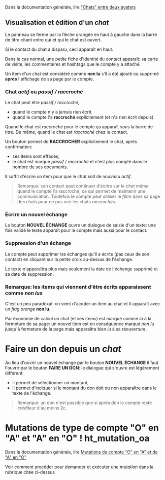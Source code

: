 Dans la documentation générale, lire <a href="$$/appli/contactschats.html" target="_blank">"Chats" entre deux avatars</a>

## Visualisation et édition d'un _chat_
Le panneau se ferme par la flèche orangée en haut à gauche dans la barre de titre citant entre qui et qui le chat est ouvert.

Si le contact du chat a disparu, ceci apparaît en haut.

Dans le cas normal, une petite fiche d'identité du contact apparaît: sa carte de visite, les commentaires et hashtags que le compte y a attaché.

Un item d'un chat est considéré comme **non lu** s'il a été ajouté ou supprimé **après** l'affichage de sa page par le compte.

### Chat _actif_ ou _passif / raccroché_
Le chat peut être _passif / raccroché_, 
- quand le compte n'y a jamais rien écrit,
- quand le compte l'a **raccroché** explicitement (et n'a rien écrit depuis).

Quand le chat est _raccroché_ pour le compte ça apparaît sous la barre de titre. De même, quand le chat est _raccroché_ chez le contact.

Un bouton permet de **RACCROCHER** explicitement le chat, après confirmation:
- ses items sont effacés,
- le chat est marqué _passif / raccroché_ et n'est plus compté dans le nombre de ses documents.

Il suffit d'écrire un item pour que le _chat_ soit de nouveau _actif_.

> Remarque: son contact peut continuer d'écrire sur le _chat_ même quand le compte l'a raccroché, ce qui permet de maintenir une communication. Toutefois le compte peut utiliser le _filtre_ dans sa page des chats pour ne pas voir les chats _raccrochés_.

### Écrire un nouvel échange
Le bouton **NOUVEL ÉCHANGE** ouvre un dialogue de saisie d'un texte: une fois validé le texte apparaît pour le compte mais aussi pour le contact.

### Suppression d'un échange
Le compte peut supprimer les échanges qu'il a écrits (pas ceux de son contact) en cliquant sur la petite croix au-dessus de l'échange.

Le texte n'apparaîtra plus mais seulement la date de l'échange supprimé et sa date de suppression.

### Remarque: les items qui viennent d'être écrits apparaissent comme _non lus_
C'est un peu paradoxal: on vient d'ajouter un item au chat et il apparaît avec un _flag orange_ **non lu**.

Par économie de calcul un chat (et ses items) est marqué comme _lu_ à la fermeture de sa page: un nouvel item est en conséquence marqué _non lu_ jusqu'à fermeture de la page mais apparaîtra bien _lu_ à sa réouverture.

# Faire un don depuis un _chat_
Au lieu d'ouvrir un nouvel échange par le bouton **NOUVEL ÉCHANGE** il faut l'ouvrir par le bouton **FAIRE UN DON**: le dialogue qui s'ouvre est légèrement différent:
- il permet de sélectionner un montant,
- il permet d'indiquer si le montant du don doit ou non apparaître dans le texte de l'échange.

> Remarque: un don n'est possible que si après don le compte reste _créditeur_ d'au moins 2c.

# Mutations de type de compte "O" en "A" et "A" en "O" ! ht_mutation_oa
Dans la documentation générale, lire <a href="$$/appli/mutations_oa.html" target="_blank">Mutations de compte "O" en "A" et de "A" en "O"</a>

Voir comment procéder pour demander et exécuter une _mutation_ dans la rubrique citée ci-dessus
